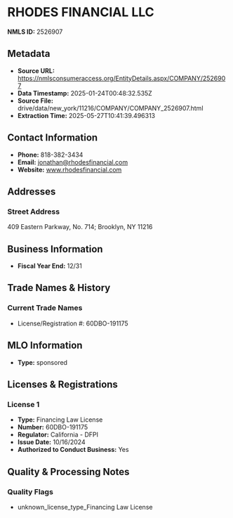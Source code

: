 # RHODES FINANCIAL LLC

**NMLS ID:** 2526907

## Metadata
- **Source URL:** https://nmlsconsumeraccess.org/EntityDetails.aspx/COMPANY/2526907
- **Data Timestamp:** 2025-01-24T00:48:32.535Z
- **Source File:** drive/data/new_york/11216/COMPANY/COMPANY_2526907.html
- **Extraction Time:** 2025-05-27T10:41:39.496313

## Contact Information
- **Phone:** 818-382-3434
- **Email:** jonathan@rhodesfinancial.com
- **Website:** www.rhodesfinancial.com

## Addresses
### Street Address
409 Eastern Parkway, No. 714; Brooklyn, NY 11216

## Business Information
- **Fiscal Year End:** 12/31

## Trade Names & History
### Current Trade Names
- License/Registration #: 60DBO-191175

## MLO Information
- **Type:** sponsored

## Licenses & Registrations

### License 1
- **Type:** Financing Law License
- **Number:** 60DBO-191175
- **Regulator:** California - DFPI
- **Issue Date:** 10/16/2024
- **Authorized to Conduct Business:** Yes

## Quality & Processing Notes
### Quality Flags
- unknown_license_type_Financing Law License
